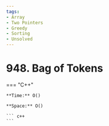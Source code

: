 ```yaml
---
tags:
- Array
- Two Pointers
- Greedy
- Sorting
- Unsolved
---
```



# 948. Bag of Tokens

=== "C++"

    **Time:** O()

    **Space:** O()

    ``` c++
    ```